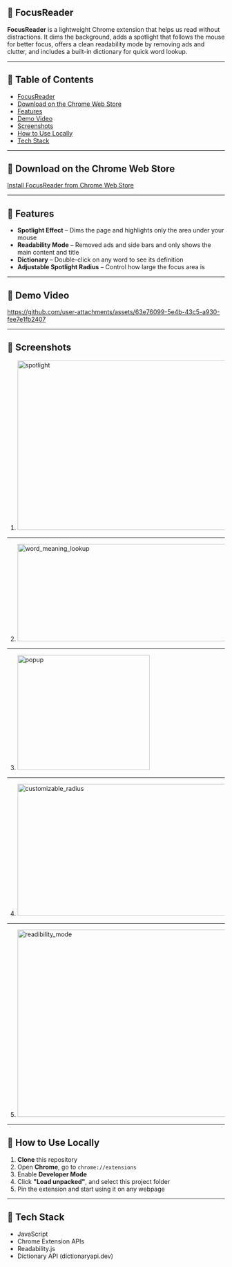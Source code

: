 ## 📌 FocusReader
<a id="focusreader"></a>

**FocusReader** is a lightweight Chrome extension that helps us read without distractions. It dims the background, adds a spotlight that follows the mouse for better focus, offers a clean readability mode by removing ads and clutter, and includes a built-in dictionary for quick word lookup.

---

## 📌 Table of Contents
- [FocusReader](#focusreader)
- [Download on the Chrome Web Store](#download)
- [Features](#features)
- [Demo Video](#demo)
- [Screenshots](#screenshots)
- [How to Use Locally](#how-to-use-locally)
- [Tech Stack](#tech-stack)

---

## 📌 Download on the Chrome Web Store
<a id="download"></a>
[Install FocusReader from Chrome Web Store](https://chromewebstore.google.com/detail/focusreader/ipllnheceanemgiiifbjfppehoiimcgl)

---

## 📌 Features
<a id="features"></a>

-  **Spotlight Effect** – Dims the page and highlights only the area under your mouse
-  **Readability Mode** – Removed ads and side bars and only shows the main content and title
-  **Dictionary** – Double-click on any word to see its definition
-  **Adjustable Spotlight Radius** – Control how large the focus area is

---

## 📌 Demo Video
<a id="demo"></a>

https://github.com/user-attachments/assets/63e76099-5e4b-43c5-a930-fee7e1fb2407

---

## 📌 Screenshots
<a id="screenshots"></a>

1) <img width="668" height="392" alt="spotlight" src="https://github.com/user-attachments/assets/bf2fcf82-4032-4263-9392-bded0cae9359" />

---

2) <img width="498" height="225" alt="word_meaning_lookup" src="https://github.com/user-attachments/assets/2ca5c878-fb36-4de1-9221-f8d1c4a25ff3" />
---

3) <img width="306" height="266" alt="popup" src="https://github.com/user-attachments/assets/c0397f9f-26bc-4d6c-b6b0-2a8181cbdfa4" />
---

4) <img width="490" height="305" alt="customizable_radius" src="https://github.com/user-attachments/assets/983aa9f2-1ef7-4528-baf4-1afd81ae1a18" />
---

5) <img width="820" height="433" alt="readibility_mode" src="https://github.com/user-attachments/assets/b3507c1d-94b0-4ac7-8a01-0c78d569aab8" />

---

## 📌 How to Use Locally
<a id="how-to-use-locally"></a>

1. **Clone** this repository  
2. Open **Chrome**, go to `chrome://extensions`  
3. Enable **Developer Mode**  
4. Click **"Load unpacked"**, and select this project folder  
5. Pin the extension and start using it on any webpage

---

## 📌 Tech Stack
<a id="tech-stack"></a>

- JavaScript
- Chrome Extension APIs
- Readability.js
- Dictionary API (dictionaryapi.dev)
